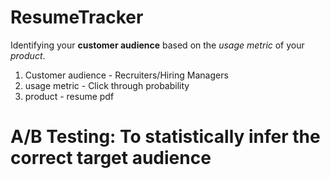 # ResumeTracker

Identifying your **customer audience** based on the *usage metric* of your *product*.

1. Customer audience - Recruiters/Hiring Managers
2. usage metric - Click through probability
3. product - resume pdf

# A/B Testing: To statistically infer the correct target audience
